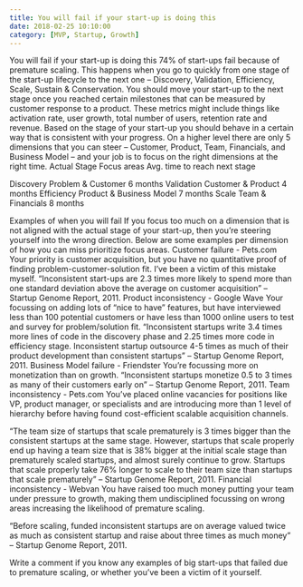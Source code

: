 ```yaml
---
title: You will fail if your start-up is doing this
date: 2018-02-25 10:10:00
category: [MVP, Startup, Growth]
---
```



You will fail if your start-up is doing this
74% of start-ups fail because of premature scaling. This happens when you go to quickly from one stage of the start-up lifecycle to the next one – Discovery, Validation, Efficiency, Scale, Sustain & Conservation.
You should move your start-up to the next stage once you reached certain milestones that can be measured by customer response to a product. These metrics might include things like activation rate, user growth, total number of users, retention rate and revenue. 
Based on the stage of your start-up you should behave in a certain way that is consistent with your progress. On a higher level there are only 5 dimensions that you can steer – Customer, Product, Team, Financials, and Business Model – and your job is to focus on the right dimensions at the right time.
Actual Stage	Focus areas
	Avg. time to reach next stage

Discovery	Problem & Customer	6 months
Validation	Customer & Product	4 months
Efficiency	Product & Business Model	7 months
Scale	Team & Financials	8 months

Examples of when you will fail
If you focus too much on a dimension that is not aligned with the actual stage of your start-up, then you’re steering yourself into the wrong direction. Below are some examples per dimension of how you can miss prioritize focus areas.
Customer failure - Pets.com
Your priority is customer acquisition, but you have no quantitative proof of finding problem-customer-solution fit. I’ve been a victim of this mistake myself.
“Inconsistent start-ups are 2.3 times more likely to spend more than one standard deviation above the average on customer acquisition” – Startup Genome Report, 2011.
Product inconsistency - Google Wave
Your focussing on adding lots of “nice to have” features, but have interviewed less than 100 potential customers or have less than 1000 online users to test and survey for problem/solution fit.
“Inconsistent startups write 3.4 times more lines of code in the discovery phase and 2.25 times more code in efficiency stage. Inconsistent startup outsource 4-5 times as much of their product development than consistent startups” – Startup Genome Report, 2011.
Business Model failure - Friendster
You’re focussing more on monetization than on growth.
“Inconsistent startups monetize 0.5 to 3 times as many of their customers early on” – Startup Genome Report, 2011.
Team inconsistency - Pets.com
You’ve placed online vacancies for positions like VP, product manager, or specialists and are introducing more than 1 level of hierarchy before having found cost-efficient scalable acquisition channels.
 
“The team size of startups that scale prematurely is 3 times bigger than the consistent startups at the same stage. However, startups that scale properly end up having a team size that is 38% bigger at the initial scale stage than prematurely scaled startups, and almost surely continue to grow. Startups that scale properly take 76% longer to scale to their team size than startups that scale prematurely” – Startup Genome Report, 2011.
Financial inconsistency - Webvan
You have raised too much money putting your team under pressure to growth, making them undisciplined focussing on wrong areas increasing the likelihood of premature scaling.
 
“Before scaling, funded inconsistent startups are on average valued twice as much as consistent startup and raise about three times as much money” – Startup Genome Report, 2011.

Write a comment if you know any examples of big start-ups that failed due to premature scaling, or whether you’ve been a victim of it yourself.
